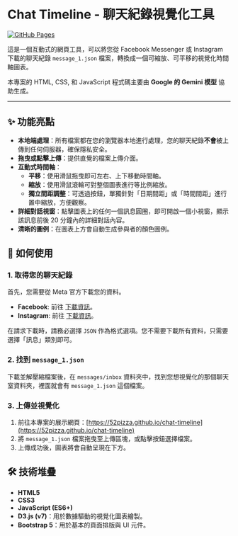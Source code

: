 # Chat Timeline - 聊天紀錄視覺化工具

[![GitHub Pages](https://img.shields.io/badge/GitHub_Pages-Live_Demo-brightgreen?style=for-the-badge&logo=github)](https://52pizza.github.io/chat-timeline/)

這是一個互動式的網頁工具，可以將您從 Facebook Messenger 或 Instagram 下載的聊天紀錄 `message_1.json` 檔案，轉換成一個可縮放、可平移的視覺化時間軸圖表。

本專案的 HTML, CSS, 和 JavaScript 程式碼主要由 **Google 的 Gemini 模型** 協助生成。

---

## ✨ 功能亮點

*   **本地端處理**：所有檔案都在您的瀏覽器本地進行處理，您的聊天紀錄**不會**被上傳到任何伺服器，確保隱私安全。
*   **拖曳或點擊上傳**：提供直覺的檔案上傳介面。
*   **互動式時間軸**：
    *   **平移**：使用滑鼠拖曳即可左右、上下移動時間軸。
    *   **縮放**：使用滑鼠滾輪可對整個圖表進行等比例縮放。
    *   **獨立間距調整**：可透過按鈕，單獨針對「日期間距」或「時間間距」進行置中縮放，方便觀察。
*   **詳細對話視窗**：點擊圖表上的任何一個訊息圓圈，即可開啟一個小視窗，顯示該訊息前後 20 分鐘內的詳細對話內容。
*   **清晰的圖例**：在圖表上方會自動生成參與者的顏色圖例。

## 🚀 如何使用

### 1. 取得您的聊天紀錄

首先，您需要從 Meta 官方下載您的資料。

*   **Facebook**: 前往 [下載資訊](https://www.facebook.com/dyi/)。
*   **Instagram**: 前往 [下載資訊](https://www.instagram.com/download/request/)。

在請求下載時，請務必選擇 `JSON` 作為格式選項。您不需要下載所有資料，只需要選擇「訊息」類別即可。

### 2. 找到 `message_1.json`

下載並解壓縮檔案後，在 `messages/inbox` 資料夾中，找到您想視覺化的那個聊天室資料夾，裡面就會有 `message_1.json` 這個檔案。

### 3. 上傳並視覺化

1.  前往本專案的展示網頁：[https://52pizza.github.io/chat-timeline](https://52pizza.github.io/chat-timeline)
2.  將 `message_1.json` 檔案拖曳至上傳區塊，或點擊按鈕選擇檔案。
3.  上傳成功後，圖表將會自動呈現在下方。

## 🛠️ 技術堆疊

*   **HTML5**
*   **CSS3**
*   **JavaScript (ES6+)**
*   **D3.js (v7)**：用於數據驅動的視覺化圖表繪製。
*   **Bootstrap 5**：用於基本的頁面排版與 UI 元件。
